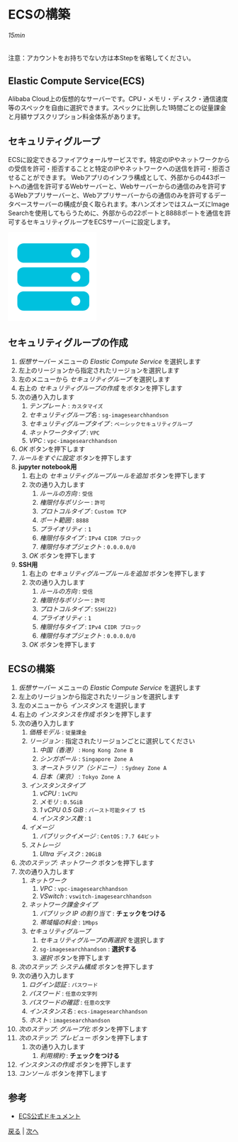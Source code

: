 # ECSの構築
###### 15min

注意：アカウントをお持ちでない方は本Stepを省略してください。

## Elastic Compute Service(ECS)
Alibaba Cloud上の仮想的なサーバーです。CPU・メモリ・ディスク・通信速度等のスペックを自由に選択できます。スペックに比例した1時間ごとの従量課金と月額サブスクリプション料金体系があります。

## セキュリティグループ
ECSに設定できるファイアウォールサービスです。特定のIPやネットワークからの受信を許可・拒否することと特定のIPやネットワークへの送信を許可・拒否させることができます。
Webアプリのインフラ構成として、外部からの443ポートへの通信を許可するWebサーバーと、Webサーバーからの通信のみを許可するWebアプリサーバーと、Webアプリサーバーからの通信のみを許可するデータベースサーバーの構成が良く取られます。本ハンズオンではスムーズにImage Searchを使用してもらうために、外部からの22ポートと8888ポートを通信を許可するセキュリティグループをECSサーバーに設定します。

![ECS](img/ecs.png)

## セキュリティグループの作成
1. *仮想サーバー* メニューの *Elastic Compute Service* を選択します
1. 左上のリージョンから指定されたリージョンを選択します
1. 左のメニューから *セキュリティグループ* を選択します
1. 右上の *セキュリティグループの作成* をボタンを押下します
1. 次の通り入力します
    1. *テンプレート* : `カスタマイズ`
    1. *セキュリティグループ名* : `sg-imagesearchhandson`
    1. *セキュリティグループタイプ* : `ベーシックセキュリティグループ`
    1. *ネットワークタイプ* : `VPC`
    1. *VPC* : `vpc-imagesearchhandson`
1. *OK* ボタンを押下します
1. *ルールをすぐに設定* ボタンを押下します
1. **jupyter notebook用**
    1. 右上の *セキュリティグループルールを追加* ボタンを押下します
    1. 次の通り入力します
        1. *ルールの方向* : `受信`
        1. *権限付与ポリシー* : `許可`
        1. *プロトコルタイプ* : `Custom TCP`
        1. *ポート範囲* : `8888`
        1. *プライオリティ* : `1`
        1. *権限付与タイプ* : `IPv4 CIDR ブロック`
        1. *権限付与オブジェクト* : `0.0.0.0/0`
    1. *OK* ボタンを押下します
1. **SSH用**
    1. 右上の *セキュリティグループルールを追加* ボタンを押下します
    1. 次の通り入力します
        1. *ルールの方向* : `受信`
        1. *権限付与ポリシー* : `許可`
        1. *プロトコルタイプ* : `SSH(22)`
        1. *プライオリティ* : `1`
        1. *権限付与タイプ* : `IPv4 CIDR ブロック`
        1. *権限付与オブジェクト* : `0.0.0.0/0`
    1. *OK* ボタンを押下します

## ECSの構築
1. *仮想サーバー* メニューの *Elastic Compute Service* を選択します
1. 左上のリージョンから指定されたリージョンを選択します
1. 左のメニューから *インスタンス* を選択します
1. 右上の *インスタンスを作成* ボタンを押下します
1. 次の通り入力します
    1. *価格モデル* : `従量課金`
    1. *リージョン* : 指定されたリージョンごとに選択してください
        1. *中国（香港）* : `Hong Kong Zone B`
        1. *シンガポール* : `Singapore Zone A`
        1. *オーストラリア（シドニー）* : `Sydney Zone A`
        1. *日本（東京）* : `Tokyo Zone A`
    1. *インスタンスタイプ*
        1. *vCPU* : `1vCPU`
        1. *メモリ* : `0.5GiB`
        1. *1 vCPU 0.5 GiB* : `バースト可能タイプ t5`
        1. *インスタンス数* : `1`
    1. *イメージ*
        1. *パブリックイメージ* : `CentOS` : `7.7 64ビット`
    1. *ストレージ*
        1. *Ultra ディスク* : `20GiB`
1. *次のステップ: ネットワーク* ボタンを押下します
1. 次の通り入力します
    1. *ネットワーク*
        1. *VPC* : `vpc-imagesearchhandson`
        1. *VSwitch* : `vswitch-imagesearchhandson`
    1. *ネットワーク課金タイプ*
        1. *パブリック IP の割り当て* : **チェックをつける**
        1. *帯域幅の料金* : `1Mbps`
    1. *セキュリティグループ*
        1. *セキュリティグループの再選択* を選択します
        1. `sg-imagesearchhandson` :  **選択する**
        1. *選択* ボタンを押下します
1. *次のステップ: システム構成* ボタンを押下します
1. 次の通り入力します
    1. *ログイン認証* : `パスワード`
    1. *パスワード* : `任意の文字列`
    1. *パスワードの確認* : `任意の文字`
    1. *インスタンス名* : `ecs-imagesearchhandson`
    1. *ホスト* : `imagesearchhandson`
1. *次のステップ: グループ化* ボタンを押下します
1. *次のステップ: プレビュー* ボタンを押下します
    1. 次の通り入力します
        1. *利用規約* : **チェックをつける**
1. *インスタンスの作成* ボタンを押下します
1. *コンソール* ボタンを押下します

## 参考
- [ECS公式ドキュメント](https://jp.alibabacloud.com/product/ecs)


[戻る](Step4.md) | [次へ](Step6.md)
